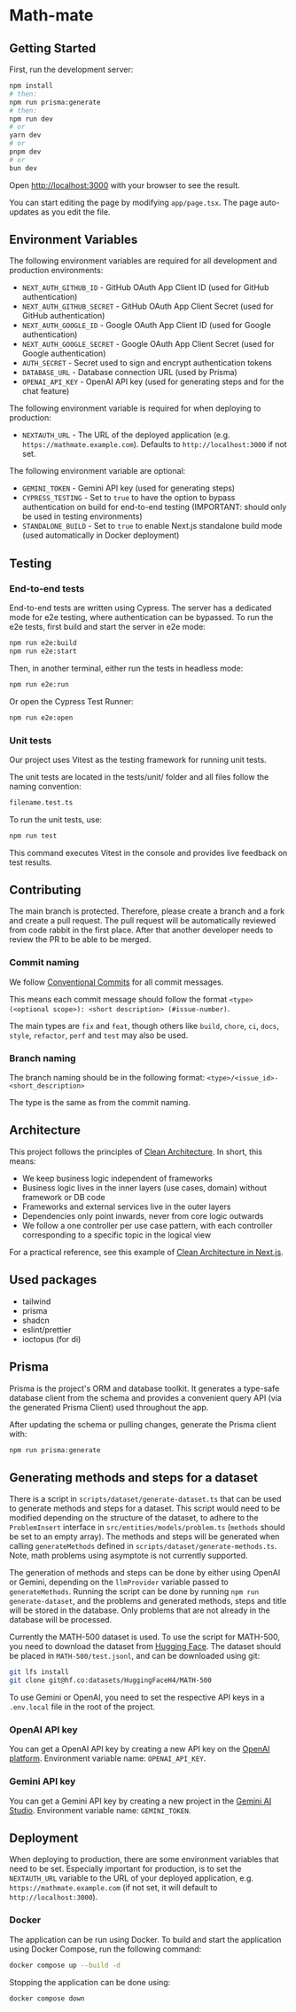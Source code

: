 # Math-mate

## Getting Started

First, run the development server:

```bash
npm install
# then:
npm run prisma:generate
# then:
npm run dev
# or
yarn dev
# or
pnpm dev
# or
bun dev
```

Open [http://localhost:3000](http://localhost:3000) with your browser to see the result.

You can start editing the page by modifying `app/page.tsx`. The page auto-updates as you edit the file.

## Environment Variables

The following environment variables are required for all development and production environments:

- `NEXT_AUTH_GITHUB_ID` - GitHub OAuth App Client ID (used for GitHub authentication)
- `NEXT_AUTH_GITHUB_SECRET` - GitHub OAuth App Client Secret (used for GitHub authentication)
- `NEXT_AUTH_GOOGLE_ID` - Google OAuth App Client ID (used for Google authentication)
- `NEXT_AUTH_GOOGLE_SECRET` - Google OAuth App Client Secret (used for Google authentication)
- `AUTH_SECRET` - Secret used to sign and encrypt authentication tokens
- `DATABASE_URL` - Database connection URL (used by Prisma)
- `OPENAI_API_KEY` - OpenAI API key (used for generating steps and for the chat feature)

The following environment variable is required for when deploying to production:

- `NEXTAUTH_URL` - The URL of the deployed application (e.g. `https://mathmate.example.com`). Defaults to `http://localhost:3000` if not set.

The following environment variable are optional:

- `GEMINI_TOKEN` - Gemini API key (used for generating steps)
- `CYPRESS_TESTING` - Set to `true` to have the option to bypass authentication on build for end-to-end testing (IMPORTANT: should only be used in testing environments)
- `STANDALONE_BUILD` - Set to `true` to enable Next.js standalone build mode (used automatically in Docker deployment)

## Testing

### End-to-end tests

End-to-end tests are written using Cypress. The server has a dedicated mode for e2e testing, where authentication can be bypassed. To run the e2e tests, first build and start the server in e2e mode:

```bash
npm run e2e:build
npm run e2e:start
```

Then, in another terminal, either run the tests in headless mode:

```bash
npm run e2e:run
```

Or open the Cypress Test Runner:

```bash
npm run e2e:open
```

### Unit tests

Our project uses Vitest as the testing framework for running unit tests.

The unit tests are located in the tests/unit/ folder and all files follow the naming convention:

```bash
filename.test.ts
```

To run the unit tests, use:

```bash
npm run test
```

This command executes Vitest in the console and provides live feedback on test results.

## Contributing

The main branch is protected. Therefore, please create a branch and a fork and create a pull request.
The pull request will be automatically reviewed from code rabbit in the first place. After that another developer needs to review the PR to be able to be merged.

### Commit naming

We follow [Conventional Commits](https://www.conventionalcommits.org/en/v1.0.0/) for all commit messages.

This means each commit message should follow the format `<type>(<optional scope>): <short description> (#issue-number)`.

The main types are `fix` and `feat`, though others like `build`, `chore`, `ci`, `docs`, `style`, `refactor`, `perf` and `test` may also be used.

### Branch naming

The branch naming should be in the following format:
`<type>/<issue_id>-<short_description>`

The type is the same as from the commit naming.

## Architecture

This project follows the principles of [Clean Architecture](https://blog.cleancoder.com/uncle-bob/2012/08/13/the-clean-architecture.html). In short, this means:

- We keep business logic independent of frameworks
- Business logic lives in the inner layers (use cases, domain) without framework or DB code
- Frameworks and external services live in the outer layers
- Dependencies only point inwards, never from core logic outwards
- We follow a one controller per use case pattern, with each controller corresponding to a specific topic in the logical view

For a practical reference, see this example of [Clean Architecture in Next.js](https://github.com/nikolovlazar/nextjs-clean-architecture).

## Used packages

- tailwind
- prisma
- shadcn
- eslint/prettier
- ioctopus (for di)

## Prisma

Prisma is the project's ORM and database toolkit. It generates a type-safe database client from the schema and provides a convenient query API (via the generated Prisma Client) used throughout the app.

After updating the schema or pulling changes, generate the Prisma client with:

```bash
npm run prisma:generate
```

## Generating methods and steps for a dataset

There is a script in `scripts/dataset/generate-dataset.ts` that can be used to generate methods and steps for a dataset. This script would need to be modified depending on the structure of the dataset, to adhere to the `ProblemInsert` interface in `src/entities/models/problem.ts` (`methods` should be set to an empty array). The methods and steps will be generated when calling `generateMethods` defined in `scripts/dataset/generate-methods.ts`. Note, math problems using asymptote is not currently supported.

The generation of methods and steps can be done by either using OpenAI or Gemini, depending on the `llmProvider` variable passed to `generateMethods`. Running the script can be done by running `npm run generate-dataset`, and the problems and generated methods, steps and title will be stored in the database. Only problems that are not already in the database will be processed.

Currently the MATH-500 dataset is used. To use the script for MATH-500, you need to download the dataset from [Hugging Face](https://huggingface.co/datasets/HuggingFaceH4/MATH-500). The dataset should be placed in `MATH-500/test.jsonl`, and can be downloaded using git:

```bash
git lfs install
git clone git@hf.co:datasets/HuggingFaceH4/MATH-500
```

To use Gemini or OpenAI, you need to set the respective API keys in a `.env.local` file in the root of the project.

### OpenAI API key

You can get a OpenAI API key by creating a new API key on the [OpenAI platform](https://platform.openai.com/account/api-keys). Environment variable name: `OPENAI_API_KEY`.

### Gemini API key

You can get a Gemini API key by creating a new project in the [Gemini AI Studio](https://aistudio.google.com/api-keys). Environment variable name: `GEMINI_TOKEN`.

## Deployment

When deploying to production, there are some environment variables that need to be set. Especially important for production, is to set the `NEXTAUTH_URL` variable to the URL of your deployed application, e.g. `https://mathmate.example.com` (if not set, it will default to `http://localhost:3000`).

### Docker

The application can be run using Docker. To build and start the application using Docker Compose, run the following command:

```bash
docker compose up --build -d
```

Stopping the application can be done using:

```bash
docker compose down
```
